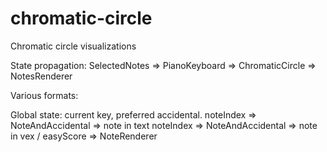 # chromatic-circle

Chromatic circle visualizations

State propagation:
SelectedNotes => PianoKeyboard
=> ChromaticCircle
=> NotesRenderer

Various formats:

Global state: current key, preferred accidental.
noteIndex => NoteAndAccidental => note in text
noteIndex => NoteAndAccidental => note in vex / easyScore => NoteRenderer
